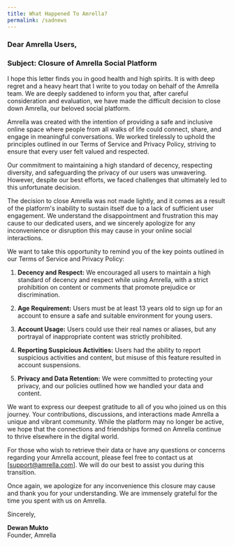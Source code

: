 ```yaml
---
title: What Happened To Amrella?
permalink: /sadnews
---
```


### Dear Amrella Users,

### Subject: Closure of Amrella Social Platform

I hope this letter finds you in good health and high spirits. It is with deep regret and a heavy heart that I write to you today on behalf of the Amrella team. We are deeply saddened to inform you that, after careful consideration and evaluation, we have made the difficult decision to close down Amrella, our beloved social platform.

Amrella was created with the intention of providing a safe and inclusive online space where people from all walks of life could connect, share, and engage in meaningful conversations. We worked tirelessly to uphold the principles outlined in our Terms of Service and Privacy Policy, striving to ensure that every user felt valued and respected.

Our commitment to maintaining a high standard of decency, respecting diversity, and safeguarding the privacy of our users was unwavering. However, despite our best efforts, we faced challenges that ultimately led to this unfortunate decision.

The decision to close Amrella was not made lightly, and it comes as a result of the platform's inability to sustain itself due to a lack of sufficient user engagement. We understand the disappointment and frustration this may cause to our dedicated users, and we sincerely apologize for any inconvenience or disruption this may cause in your online social interactions.

We want to take this opportunity to remind you of the key points outlined in our Terms of Service and Privacy Policy:

1.  **Decency and Respect:** We encouraged all users to maintain a high standard of decency and respect while using Amrella, with a strict prohibition on content or comments that promote prejudice or discrimination.

2.  **Age Requirement:** Users must be at least 13 years old to sign up for an account to ensure a safe and suitable environment for young users.

3.  **Account Usage:** Users could use their real names or aliases, but any portrayal of inappropriate content was strictly prohibited.

4.  **Reporting Suspicious Activities:** Users had the ability to report suspicious activities and content, but misuse of this feature resulted in account suspensions.

5.  **Privacy and Data Retention:** We were committed to protecting your privacy, and our policies outlined how we handled your data and content.

We want to express our deepest gratitude to all of you who joined us on this journey. Your contributions, discussions, and interactions made Amrella a unique and vibrant community. While the platform may no longer be active, we hope that the connections and friendships formed on Amrella continue to thrive elsewhere in the digital world.

For those who wish to retrieve their data or have any questions or concerns regarding your Amrella account, please feel free to contact us at [<support@amrella.com>]. We will do our best to assist you during this transition.

Once again, we apologize for any inconvenience this closure may cause and thank you for your understanding. We are immensely grateful for the time you spent with us on Amrella.

Sincerely,

**Dewan Mukto** \
Founder, Amrella

